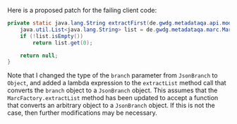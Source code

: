 Here is a proposed patch for the failing client code:
```java
private static java.lang.String extractFirst(de.gwdg.metadataqa.api.model.pathcache.JsonPathCache cache, Object branch) {
    java.util.List<java.lang.String> list = de.gwdg.metadataqa.marc.MarcFactory.extractList(cache, (jsonbranch) -> jsonbranch.getBranch());
    if (!list.isEmpty())
        return list.get(0);

    return null;
}
```
Note that I changed the type of the `branch` parameter from `JsonBranch` to `Object`, and added a lambda expression to the `extractList` method call that converts the `branch` object to a `JsonBranch` object. This assumes that the `MarcFactory.extractList` method has been updated to accept a function that converts an arbitrary object to a `JsonBranch` object. If this is not the case, then further modifications may be necessary.